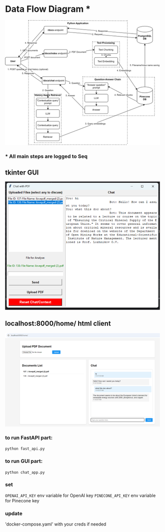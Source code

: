 # Data Flow Diagram *
![DFL](https://github.com/StepanTsymbal/pdf_analyzer_chat_bot/blob/master/dfd_chatbot.svg)

### * All main steps are logged to Seq


## tkinter GUI
![tkinter GUI](https://github.com/StepanTsymbal/pdf_analyzer_chat_bot/blob/master/tkinter_gui_client.png)


## localhost:8000/home/ html client
![HTML client](https://github.com/StepanTsymbal/pdf_analyzer_chat_bot/blob/master/html_client.png)


### to run FastAPI part:
`python fast_api.py`

### to run GUI part:
`python chat_app.py`


### set
`OPENAI_API_KEY` env variable for OpenAI key
`PINECONE_API_KEY` env variable for Pinecone key

### update
'docker-compose.yaml' with your creds if needed